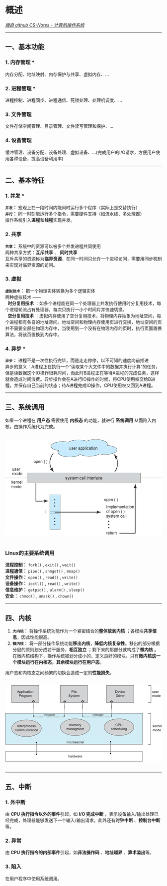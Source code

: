# 概述
*[摘自 github CS-Notes - 计算机操作系统](https://github.com/CyC2018/CS-Notes/blob/master/docs/notes/%E8%AE%A1%E7%AE%97%E6%9C%BA%E6%93%8D%E4%BD%9C%E7%B3%BB%E7%BB%9F.md "github CS-Notes - 计算机操作系统")*

----------

## 一、基本功能
### 1. 内存管理 *
内存分配、地址映射、内存保护与共享、虚拟内存、...
### 2. 进程管理 *
进程控制、进程同步、进程通信、死锁处理、处理机调度、...
### 3. 文件管理
文件存储空间管理、目录管理、文件读写管理和保护、...
### 4. 设备管理
缓冲管理、设备分配、设备处理、虚拟设备、...(完成用户的I/O请求，方便用户使用各种设备，提高设备利用率)

----------

## 二、基本特征
### 1. 并发 *
**```并发```：** 宏观上在一段时间内能同时运行多个程序（实际上是交替执行）  
**```并行```：** 同一时刻能运行多个指令，需要硬件支持（如流水线、多处理器）  
操作系统引入**进程**和**线程**实现并发。
### 2. 共享
**```共享```：** 系统中的资源可以被多个并发进程共同使用  
两种共享方式：**互斥共享** 、 **同时共享**  
互斥共享的资源称为**临界资源**，在同一时间只允许一个进程访问，需要用同步机制来实现对临界资源的访问。
### 3. 虚拟
**```虚拟技术```：** 把一个物理实体转换为多个逻辑实体  
两种虚拟技术 ——   
&nbsp;&nbsp;**时分复用技术** ：如多个进程能在同一个处理器上并发执行使用时分复用技术，每个进程轮流占有处理器，每次只执行一小个时间片并快速切换。  
&nbsp;&nbsp;**空分复用技术** ：虚拟内存使用了空分复用技术，将物理内存抽象为地址空间，每个进程都有各自的地址空间。地址空间和物理内存使用页进行交换，地址空间的页并不需要全部在物理内存中，当使用到一个没有在物理内存的页时，执行页面置换算法，将该页置换到内存中。
### 4. 异步 *
**```异步```：** 进程不是一次性执行完毕，而是走走停停，以不可知的速度向前推进  
异步的意义：A进程正在执行一个“读取某个大文件中的数据并执行计算”的任务，但是读数据这个IO操作很耗时间，而此时B进程正在等待A进程的完成任务，这样就会造成时间浪费。异步操作会在A进行IO操作的时候，将CPU使用权交给B进程，并保存自己当前的状态；待A进程完成IO操作，CPU使用权又回到A进程。

----------

## 三、系统调用
如果一个进程在 **用户态** 需要使用 **内核态** 的功能，就进行 **系统调用** 从而陷入内核，由操作系统代为完成。  

<br>

<div align="center"> <img src="https://raw.githubusercontent.com/CyC2018/CS-Notes/master/docs/notes/pics/tGPV0.png"/></div> 

<br>

### Linux的主要系统调用
**进程控制：** ```fork()``` , ```exit()``` , ```wait()```  
**进程通信：** ```pipe()``` , ```shmget()``` , ```mmap()```  
**文件操作：** ```open()``` , ```read()``` , ```write()```  
**设备操作：** ```ioctl()``` , ```read()``` , ```write()```  
**信息维护：** ```getpid()``` , ```alarm()``` , ```sleep()```  
**安全：** ```chmod()``` , ```umask()``` , ```chown()```  

----------

## 四、内核
1. **```大内核```：** 将操作系统功能作为一个紧密结合的**整体放到内核** ；各模块**共享信息**，因此性能很高。
2. **```微内核```：** 将一部分操作系统功能**移出内核**，**降低内核复杂性**。移出的部分根据分层的原则划分成若干服务，**相互独立** ；剩下来的那部分就构成了**微内核** 。  
在微内核结构下，操作系统被划分成小的、定义良好的模块，只有**微内核这一个模块运行在内核态，其余模块运行在用户态**。

用户态和内核态之间频繁的切换会造成一定的**性能损失**。

<br>

<div align="center"> <img src="https://raw.githubusercontent.com/CyC2018/CS-Notes/master/docs/notes/pics/2_14_microkernelArchitecture.jpg"/></div> 

<br>

----------

## 五、中断
### 1. 外中断
由 **CPU 执行指令以外的事件**引起，如 **I/O 完成中断** ，表示设备输入/输出处理已经完成，处理器能够发送下一个输入/输出请求。此外还有**时钟中断** 、**控制台中断**等。
### 2. 异常
由 **CPU 执行指令的内部事件**引起，如**非法操作码** 、**地址越界** 、**算术溢出**等。
### 3. 陷入
在用户程序中使用系统调用。